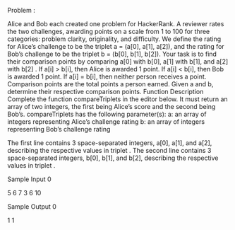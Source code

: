Problem :

Alice and Bob each created one problem for HackerRank. A reviewer rates the two challenges, awarding points on a scale from 1 to 100 for three categories: problem clarity, originality, and difficulty.
We define the rating for Alice’s challenge to be the triplet a = (a[0], a[1], a[2]), and the rating for Bob’s challenge to be the triplet b = (b[0], b[1], b[2]).
Your task is to find their comparison points by comparing a[0] with b[0], a[1] with b[1], and a[2] with b[2] .
If a[i] > b[i], then Alice is awarded 1 point.
If a[i] < b[i], then Bob is awarded 1 point.
If a[i] = b[i], then neither person receives a point.
Comparison points are the total points a person earned.
Given a and b, determine their respective comparison points.
Function Description
Complete the function compareTriplets in the editor below. It must return an array of two integers, the first being Alice’s score and the second being Bob’s.
compareTriplets has the following parameter(s):
a: an array of integers representing Alice’s challenge rating
b: an array of integers representing Bob’s challenge rating

The first line contains 3 space-separated integers, a[0], a[1], and a[2], describing the respective values in triplet .
The second line contains 3 space-separated integers, b[0], b[1], and b[2], describing the respective values in triplet .

Sample Input 0

5 6 7
3 6 10

Sample Output 0

1 1
